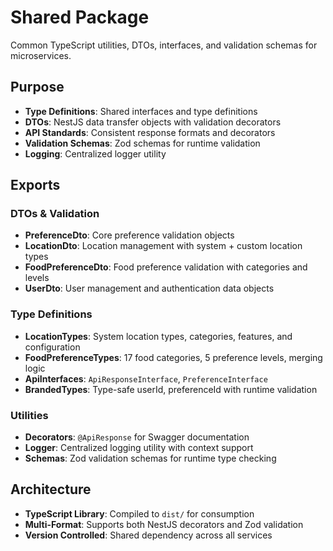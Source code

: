 # Shared Package

Common TypeScript utilities, DTOs, interfaces, and validation schemas for microservices.

## Purpose

- **Type Definitions**: Shared interfaces and type definitions
- **DTOs**: NestJS data transfer objects with validation decorators
- **API Standards**: Consistent response formats and decorators
- **Validation Schemas**: Zod schemas for runtime validation
- **Logging**: Centralized logger utility

## Exports

### DTOs & Validation
- **PreferenceDto**: Core preference validation objects
- **LocationDto**: Location management with system + custom location types
- **FoodPreferenceDto**: Food preference validation with categories and levels
- **UserDto**: User management and authentication data objects

### Type Definitions
- **LocationTypes**: System location types, categories, features, and configuration
- **FoodPreferenceTypes**: 17 food categories, 5 preference levels, merging logic
- **ApiInterfaces**: `ApiResponseInterface`, `PreferenceInterface`
- **BrandedTypes**: Type-safe userId, preferenceId with runtime validation

### Utilities
- **Decorators**: `@ApiResponse` for Swagger documentation
- **Logger**: Centralized logging utility with context support
- **Schemas**: Zod validation schemas for runtime type checking

## Architecture

- **TypeScript Library**: Compiled to `dist/` for consumption
- **Multi-Format**: Supports both NestJS decorators and Zod validation
- **Version Controlled**: Shared dependency across all services